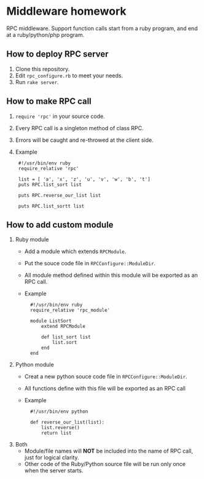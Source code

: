 Middleware homework
================

RPC middleware. Support function calls start from a ruby program, and end at a ruby/python/php program.

How to deploy RPC server
------------------------
1. Clone this repository.
3. Edit ```rpc_configure.rb``` to meet your needs.
2. Run ```rake server```.

How to make RPC call
------------------------
1. ```require 'rpc'``` in your source code.
2. Every RPC call is a singleton method of class RPC.
4. Errors will be caught and re-throwed at the client side.
3. Example

        #!/usr/bin/env ruby
        require_relative 'rpc'

        list = [ 'a', 'x', 'z', 'u', 'v', 'w', 'b', 't']
        puts RPC.list_sort list

        puts RPC.reverse_our_list list

        puts RPC.list_sortt list

How to add custom module
------------------------
1. Ruby module
	* Add a module which extends ```RPCModule```.
	* Put the souce code file in ```RPCConfigure::ModuleDir```.
	* All module method defined within this module will be exported as an RPC call.
	* Example

			#!/usr/bin/env ruby
			require_relative 'rpc_module'
			
			module ListSort
				extend RPCModule
		  
				def list_sort list
					list.sort
				end
			end
		
2. Python module
	* Creat a new python souce code file in ```RPCConfigure::ModuleDir```.
	* All functions define with this file will be exported as an RPC call
	* Example

			#!/usr/bin/env python

			def reverse_our_list(list):
				list.reverse()
				return list
3. Both
	* Module/file names will **NOT** be included into the name of RPC call, just for logical clarity.
	* Other code of the Ruby/Python source file will be run only once when the server starts.
